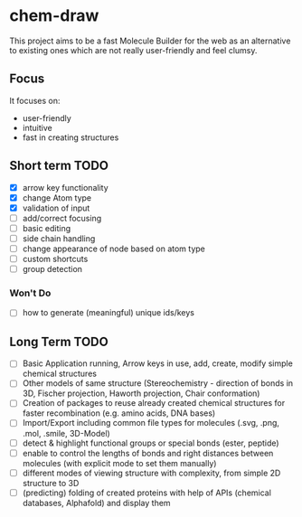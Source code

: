 # chem-draw
This project aims to be a fast Molecule Builder for the web as an alternative to existing ones which are not really user-friendly and feel clumsy.


## Focus
It focuses on:
- user-friendly
- intuitive
- fast in creating structures

## Short term TODO
- [x] arrow key functionality
- [x] change Atom type
- [x] validation of input
- [ ] add/correct focusing
- [ ] basic editing
- [ ] side chain handling
- [ ] change appearance of node based on atom type
- [ ] custom shortcuts
- [ ] group detection

### Won't Do
- [ ] how to generate (meaningful) unique ids/keys

## Long Term TODO
- [ ] Basic Application running, Arrow keys in use, add, create, modify simple chemical structures
- [ ] Other models of same structure (Stereochemistry - direction of bonds in 3D, Fischer projection, Haworth projection, Chair conformation)
- [ ] Creation of packages to reuse already created chemical structures for faster recombination (e.g. amino acids, DNA bases)
- [ ] Import/Export including common file types for molecules (.svg, .png, .mol, .smile, 3D-Model)
- [ ] detect & highlight functional groups or special bonds (ester, peptide)
- [ ] enable to control the lengths of bonds and right distances between molecules (with explicit mode to set them manually)
- [ ] different modes of viewing structure with complexity, from simple 2D structure to 3D
- [ ] (predicting) folding of created proteins with help of APIs (chemical databases, Alphafold) and display them